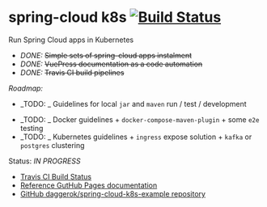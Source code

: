 # spring-cloud k8s [![Build Status](https://travis-ci.org/daggerok/spring-cloud-k8s-example.svg?branch=master)](https://travis-ci.org/daggerok/spring-cloud-k8s-example)
Run Spring Cloud apps in Kubernetes

* _DONE:_ ~~Simple sets of spring-cloud apps instalment~~
* _DONE:_ ~~VuePress documentation as a code automation~~
* _DONE:_ ~~Travis CI build pipelines~~

_Roadmap:_

* _TODO: _ Guidelines for local `jar` and `maven` run / test / development
<!--
* _TODO: _ Guidelines for OAuth2 + JWT implementation
-->
* _TODO: _ Docker guidelines + `docker-compose-maven-plugin` + some `e2e` testing
* _TODO: _ Kubernetes guidelines + `ingress` expose solution + `kafka` or `postgres` clustering

Status: _IN PROGRESS_

* [Travis CI Build Status](https://travis-ci.org/daggerok/spring-cloud-k8s-example)
* [Reference GutHub Pages documentation](https://daggerok.github.io/spring-cloud-k8s-example/)
* [GitHub daggerok/spring-cloud-k8s-example repository](https://github.com/daggerok/spring-cloud-k8s-example/)
